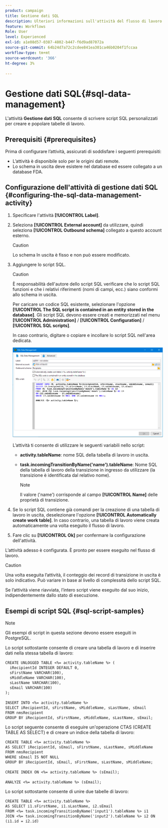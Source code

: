 ```yaml
---
product: campaign
title: Gestione dati SQL
description: Ulteriori informazioni sull'attività del flusso di lavoro di Gestione dati SQL
feature: Workflows
Role: User
level: Experienced
exl-id: a1e08d57-0387-4802-b447-f6d9ad87072a
source-git-commit: 64b24d7a72c2cdee841ea301ca46b0204f1fccaa
workflow-type: tm+mt
source-wordcount: '366'
ht-degree: 3%

---
```


# Gestione dati SQL{#sql-data-management}

L&#39;attività **Gestione dati SQL** consente di scrivere script SQL personalizzati per creare e popolare tabelle di lavoro.

## Prerequisiti {#prerequisites}

Prima di configurare l’attività, assicurati di soddisfare i seguenti prerequisiti:

* L’attività è disponibile solo per le origini dati remote.
* Lo schema in uscita deve esistere nel database ed essere collegato a un database FDA.


## Configurazione dell&#39;attività di gestione dati SQL {#configuring-the-sql-data-management-activity}

1. Specificare l&#39;attività **[!UICONTROL Label]**.
1. Seleziona **[!UICONTROL External account]** da utilizzare, quindi seleziona **[!UICONTROL Outbound schema]** collegato a questo account esterno.

   >[!CAUTION]
   >
   >Lo schema In uscita è fisso e non può essere modificato.

1. Aggiungere lo script SQL.

   >[!CAUTION]
   >
   >È responsabilità dell&#39;autore dello script SQL verificare che lo script SQL funzioni e che i relativi riferimenti (nomi di campi, ecc.) siano conformi allo schema in uscita.

   Per caricare un codice SQL esistente, selezionare l&#39;opzione **[!UICONTROL The SQL script is contained in an entity stored in the database]**. Gli script SQL devono essere creati e memorizzati nel menu **[!UICONTROL Administration]** / **[!UICONTROL Configuration]** / **[!UICONTROL SQL scripts]**.

   In caso contrario, digitare o copiare e incollare lo script SQL nell&#39;area dedicata.

   ![](assets/sql_datamanagement.png)

   L’attività ti consente di utilizzare le seguenti variabili nello script:

   * **activity.tableName**: nome SQL della tabella di lavoro in uscita.
   * **task.incomingTransitionByName(&#39;name&#39;).tableName**: Nome SQL della tabella di lavoro della transizione in ingresso da utilizzare (la transizione è identificata dal relativo nome).

     >[!NOTE]
     >
     >Il valore (&#39;name&#39;) corrisponde al campo **[!UICONTROL Name]** delle proprietà di transizione.

1. Se lo script SQL contiene già comandi per la creazione di una tabella di lavoro in uscita, deselezionare l&#39;opzione **[!UICONTROL Automatically create work table]**. In caso contrario, una tabella di lavoro viene creata automaticamente una volta eseguito il flusso di lavoro.
1. Fare clic su **[!UICONTROL Ok]** per confermare la configurazione dell&#39;attività.

L’attività adesso è configurata. È pronto per essere eseguito nel flusso di lavoro.

>[!CAUTION]
>
>Una volta eseguita l’attività, il conteggio dei record di transizione in uscita è solo indicativo. Può variare in base al livello di complessità dello script SQL.
>  
>Se l’attività viene riavviata, l’intero script viene eseguito dal suo inizio, indipendentemente dallo stato di esecuzione.

## Esempi di script SQL {#sql-script-samples}

>[!NOTE]
>
>Gli esempi di script in questa sezione devono essere eseguiti in PostgreSQL.

Lo script sottostante consente di creare una tabella di lavoro e di inserire dati nella stessa tabella di lavoro:

```
CREATE UNLOGGED TABLE <%= activity.tableName %> (
  iRecipientId INTEGER DEFAULT 0,
  sFirstName VARCHAR(100),
  sMiddleName VARCHAR(100),
  sLastName VARCHAR(100),
  sEmail VARCHAR(100)
);

INSERT INTO <%= activity.tableName %>
SELECT iRecipientId, sFirstName, sMiddleName, sLastName, sEmail
FROM nmsRecipient
GROUP BY iRecipientId, sFirstName, sMiddleName, sLastName, sEmail;
```

Lo script seguente consente di eseguire un&#39;operazione CTAS (CREATE TABLE AS SELECT) e di creare un indice della tabella di lavoro:

```
CREATE TABLE <%= activity.tableName %>
AS SELECT iRecipientId, sEmail, sFirstName, sLastName, sMiddleName
FROM nmsRecipient
WHERE sEmail IS NOT NULL
GROUP BY iRecipientId, sEmail, sFirstName, sLastName, sMiddleName;

CREATE INDEX ON <%= activity.tableName %> (sEmail);

ANALYZE <%= activity.tableName %> (sEmail);
```

Lo script sottostante consente di unire due tabelle di lavoro:

```
CREATE TABLE <%= activity.tableName %>
AS SELECT i1.sFirstName, i1.sLastName, i2.sEmail
FROM <%= task.incomingTransitionByName('input1').tableName %> i1
JOIN <%= task.incomingTransitionByName('input2').tableName %> i2 ON (i1.id = i2.id)
```
